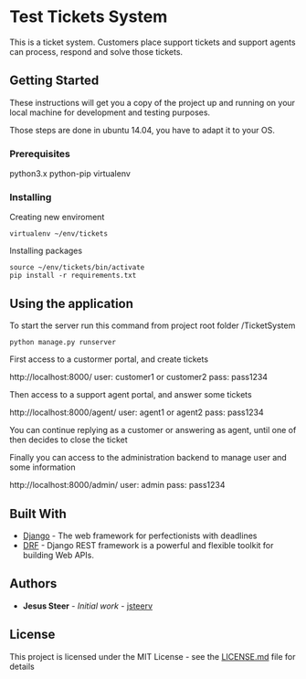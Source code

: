 # Test Tickets System

This is a ticket system. Customers place support tickets and support agents can process, respond and solve those tickets.

## Getting Started

These instructions will get you a copy of the project up and running on your local machine for development and testing purposes.

Those steps are done in ubuntu 14.04, you have to adapt it to your OS.

### Prerequisites

python3.x
python-pip
virtualenv

### Installing

Creating new enviroment

```
virtualenv ~/env/tickets
```

Installing packages

```
source ~/env/tickets/bin/activate
pip install -r requirements.txt
```

## Using the application

To start the server run this command from project root folder /TicketSystem

```
python manage.py runserver
```

First access to a custormer portal, and create tickets

http://localhost:8000/
user: customer1 or customer2
pass: pass1234

Then access to a support agent portal, and answer some tickets

http://localhost:8000/agent/
user: agent1 or agent2
pass: pass1234

You can continue replying as a customer or answering as agent, until one of then decides to close the ticket

Finally you can access to the administration backend to manage user and some information

http://localhost:8000/admin/
user: admin
pass: pass1234

## Built With

* [Django](https://www.djangoproject.com/) - The web framework for perfectionists with deadlines
* [DRF](http://www.django-rest-framework.org/) - Django REST framework is a powerful and flexible toolkit for building Web APIs.

## Authors

* **Jesus Steer** - *Initial work* - [jsteerv](https://github.com/jsteerv)

## License

This project is licensed under the MIT License - see the [LICENSE.md](LICENSE.md) file for details

